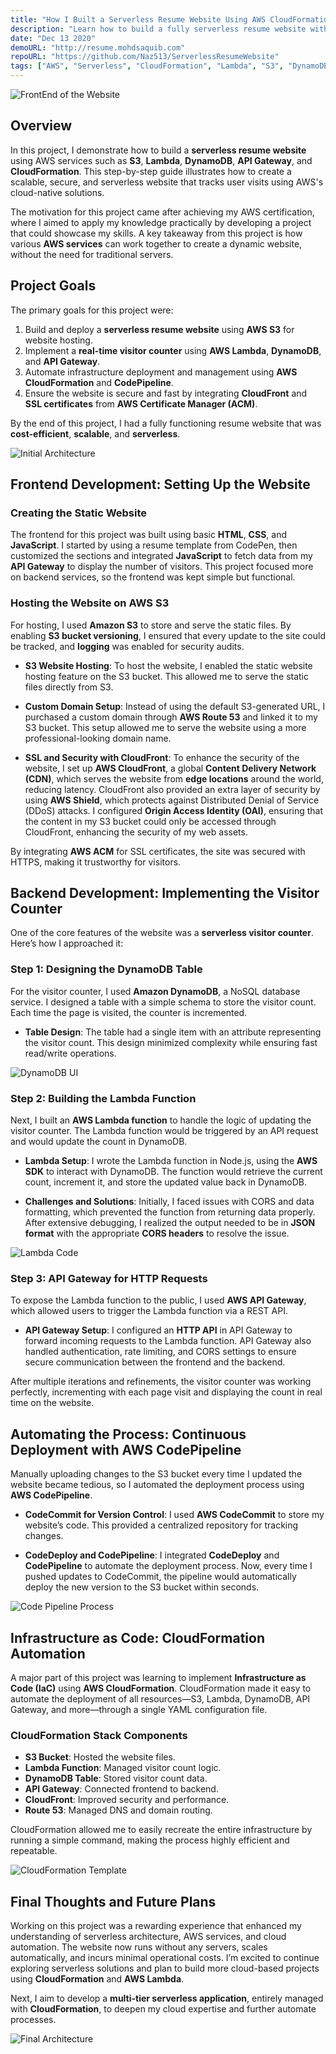 ```yaml
---
title: "How I Built a Serverless Resume Website Using AWS CloudFormation"
description: "Learn how to build a fully serverless resume website with AWS services."
date: "Dec 13 2020"
demoURL: "http://resume.mohdsaquib.com"
repoURL: "https://github.com/Naz513/ServerlessResumeWebsite"
tags: ["AWS", "Serverless", "CloudFormation", "Lambda", "S3", "DynamoDB", "API Gateway", "Cloud Computing", "DevOps"]
---
```


![FrontEnd of the Website](./resumewebsite.png)

## Overview

In this project, I demonstrate how to build a **serverless resume website** using AWS services such as **S3**, **Lambda**, **DynamoDB**, **API Gateway**, and **CloudFormation**. This step-by-step guide illustrates how to create a scalable, secure, and serverless website that tracks user visits using AWS's cloud-native solutions. 

The motivation for this project came after achieving my AWS certification, where I aimed to apply my knowledge practically by developing a project that could showcase my skills. A key takeaway from this project is how various **AWS services** can work together to create a dynamic website, without the need for traditional servers.

## Project Goals

The primary goals for this project were:
1. Build and deploy a **serverless resume website** using **AWS S3** for website hosting.
2. Implement a **real-time visitor counter** using **AWS Lambda**, **DynamoDB**, and **API Gateway**.
3. Automate infrastructure deployment and management using **AWS CloudFormation** and **CodePipeline**.
4. Ensure the website is secure and fast by integrating **CloudFront** and **SSL certificates** from **AWS Certificate Manager (ACM)**.

By the end of this project, I had a fully functioning resume website that was **cost-efficient**, **scalable**, and **serverless**.

![Initial Architecture](./architecture.png)

## Frontend Development: Setting Up the Website

### Creating the Static Website

The frontend for this project was built using basic **HTML**, **CSS**, and **JavaScript**. I started by using a resume template from CodePen, then customized the sections and integrated **JavaScript** to fetch data from my **API Gateway** to display the number of visitors. This project focused more on backend services, so the frontend was kept simple but functional.

### Hosting the Website on AWS S3

For hosting, I used **Amazon S3** to store and serve the static files. By enabling **S3 bucket versioning**, I ensured that every update to the site could be tracked, and **logging** was enabled for security audits.

- **S3 Website Hosting**: To host the website, I enabled the static website hosting feature on the S3 bucket. This allowed me to serve the static files directly from S3.

- **Custom Domain Setup**: Instead of using the default S3-generated URL, I purchased a custom domain through **AWS Route 53** and linked it to my S3 bucket. This setup allowed me to serve the website using a more professional-looking domain name.

- **SSL and Security with CloudFront**: To enhance the security of the website, I set up **AWS CloudFront**, a global **Content Delivery Network (CDN)**, which serves the website from **edge locations** around the world, reducing latency. CloudFront also provided an extra layer of security by using **AWS Shield**, which protects against Distributed Denial of Service (DDoS) attacks. I configured **Origin Access Identity (OAI)**, ensuring that the content in my S3 bucket could only be accessed through CloudFront, enhancing the security of my web assets.

By integrating **AWS ACM** for SSL certificates, the site was secured with HTTPS, making it trustworthy for visitors.

## Backend Development: Implementing the Visitor Counter

One of the core features of the website was a **serverless visitor counter**. Here’s how I approached it:

### Step 1: Designing the DynamoDB Table

For the visitor counter, I used **Amazon DynamoDB**, a NoSQL database service. I designed a table with a simple schema to store the visitor count. Each time the page is visited, the counter is incremented.

- **Table Design**: The table had a single item with an attribute representing the visitor count. This design minimized complexity while ensuring fast read/write operations.

![DynamoDB UI](./dynamodb.png)

### Step 2: Building the Lambda Function

Next, I built an **AWS Lambda function** to handle the logic of updating the visitor counter. The Lambda function would be triggered by an API request and would update the count in DynamoDB.

- **Lambda Setup**: I wrote the Lambda function in Node.js, using the **AWS SDK** to interact with DynamoDB. The function would retrieve the current count, increment it, and store the updated value back in DynamoDB.

- **Challenges and Solutions**: Initially, I faced issues with CORS and data formatting, which prevented the function from returning data properly. After extensive debugging, I realized the output needed to be in **JSON format** with the appropriate **CORS headers** to resolve the issue.

![Lambda Code](./lambdacode.png)

### Step 3: API Gateway for HTTP Requests

To expose the Lambda function to the public, I used **AWS API Gateway**, which allowed users to trigger the Lambda function via a REST API.

- **API Gateway Setup**: I configured an **HTTP API** in API Gateway to forward incoming requests to the Lambda function. API Gateway also handled authentication, rate limiting, and CORS settings to ensure secure communication between the frontend and the backend.

After multiple iterations and refinements, the visitor counter was working perfectly, incrementing with each page visit and displaying the count in real time on the website.

## Automating the Process: Continuous Deployment with AWS CodePipeline

Manually uploading changes to the S3 bucket every time I updated the website became tedious, so I automated the deployment process using **AWS CodePipeline**.

- **CodeCommit for Version Control**: I used **AWS CodeCommit** to store my website’s code. This provided a centralized repository for tracking changes.

- **CodeDeploy and CodePipeline**: I integrated **CodeDeploy** and **CodePipeline** to automate the deployment process. Now, every time I pushed updates to CodeCommit, the pipeline would automatically deploy the new version to the S3 bucket within seconds.

![Code Pipeline Process](./codePipeline.png)

## Infrastructure as Code: CloudFormation Automation

A major part of this project was learning to implement **Infrastructure as Code (IaC)** using **AWS CloudFormation**. CloudFormation made it easy to automate the deployment of all resources—S3, Lambda, DynamoDB, API Gateway, and more—through a single YAML configuration file.

### CloudFormation Stack Components

- **S3 Bucket**: Hosted the website files.
- **Lambda Function**: Managed visitor count logic.
- **DynamoDB Table**: Stored visitor count data.
- **API Gateway**: Connected frontend to backend.
- **CloudFront**: Improved security and performance.
- **Route 53**: Managed DNS and domain routing.

CloudFormation allowed me to easily recreate the entire infrastructure by running a simple command, making the process highly efficient and repeatable.

![CloudFormation Template](./cfn-api.png)

## Final Thoughts and Future Plans

Working on this project was a rewarding experience that enhanced my understanding of serverless architecture, AWS services, and cloud automation. The website now runs without any servers, scales automatically, and incurs minimal operational costs. I’m excited to continue exploring serverless solutions and plan to build more cloud-based projects using **CloudFormation** and **AWS Lambda**.

Next, I aim to develop a **multi-tier serverless application**, entirely managed with **CloudFormation**, to deepen my cloud expertise and further automate processes.

![Final Architecture](./final-architecture.png)
